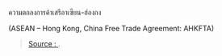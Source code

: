
ความตกลงการค้าเสรีอาเซียน-ฮ่องกง

(ASEAN – Hong Kong, China Free Trade Agreement: AHKFTA)

> [Source : ](https://).
<!--stackedit_data:
eyJoaXN0b3J5IjpbLTcyMDMwODQyNl19
-->